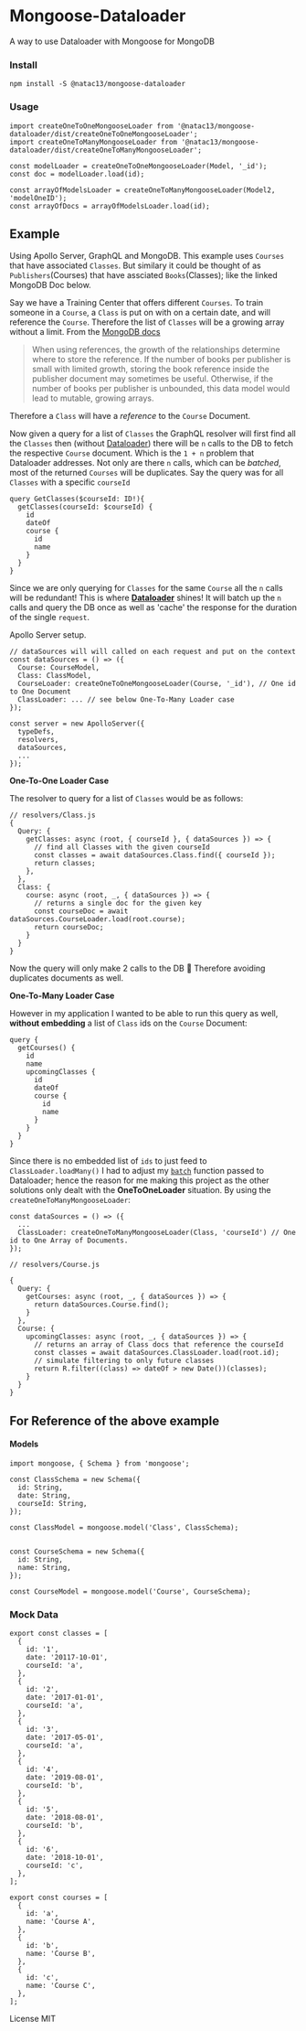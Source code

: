 # Mongoose-Dataloader

A way to use Dataloader with Mongoose for MongoDB

### Install

```
npm install -S @natac13/mongoose-dataloader
```

### Usage

```
import createOneToOneMongooseLoader from '@natac13/mongoose-dataloader/dist/createOneToOneMongooseLoader';
import createOneToManyMongooseLoader from '@natac13/mongoose-dataloader/dist/createOneToManyMongooseLoader';

const modelLoader = createOneToOneMongooseLoader(Model, '_id');
const doc = modelLoader.load(id);

const arrayOfModelsLoader = createOneToManyMongooseLoader(Model2, 'modelOneID');
const arrayOfDocs = arrayOfModelsLoader.load(id);
```

## Example

Using Apollo Server, GraphQL and MongoDB.
This example uses `Courses` that have associated `Classes`. But similary it could be thought of as `Publishers`(Courses) that have assciated `Books`(Classes); like the linked MongoDB Doc below.

Say we have a Training Center that offers different `Courses`. To train someone in a `Course`, a `Class` is put on with on a certain date, and will reference the `Course`. Therefore the list of `Classes` will be a growing array without a limit. From the [MongoDB docs](https://docs.mongodb.com/manual/tutorial/model-referenced-one-to-many-relationships-between-documents/)

> When using references, the growth of the relationships determine where to store the reference. If the number of books per publisher is small with limited growth, storing the book reference inside the publisher document may sometimes be useful. Otherwise, if the number of books per publisher is unbounded, this data model would lead to mutable, growing arrays.

Therefore a `Class` will have a _reference_ to the `Course` Document.

Now given a query for a list of `Classes` the GraphQL resolver will first find all the `Classes` then (without [Dataloader](https://github.com/graphql/dataloader)) there will be `n` calls to the DB to fetch the respective `Course` document. Which is the `1 + n` problem that Dataloader addresses. Not only are there `n` calls, which can be _batched_, most of the returned `Courses` will be duplicates. Say the query was for all `Classes` with a specific `courseId`

```
query GetClasses($courseId: ID!){
  getClasses(courseId: $courseId) {
    id
    dateOf
    course {
      id
      name
    }
  }
}
```

Since we are only querying for `Classes` for the same `Course` all the `n` calls will be redundant!
This is where [**Dataloader**](https://github.com/graphql/dataloader) shines! It will batch up the `n` calls and query the DB once as well as 'cache' the response for the duration of the single `request`.

Apollo Server setup.

```
// dataSources will will called on each request and put on the context
const dataSources = () => ({
  Course: CourseModel,
  Class: ClassModel,
  CourseLoader: createOneToOneMongooseLoader(Course, '_id'), // One id to One Document
  ClassLoader: ... // see below One-To-Many Loader case
});

const server = new ApolloServer({
  typeDefs,
  resolvers,
  dataSources,
  ...
});
```

**One-To-One Loader Case**

The resolver to query for a list of `Classes` would be as follows:

```
// resolvers/Class.js
{
  Query: {
    getClasses: async (root, { courseId }, { dataSources }) => {
      // find all Classes with the given courseId
      const classes = await dataSources.Class.find({ courseId });
      return classes;
    },
  },
  Class: {
    course: async (root, _, { dataSources }) => {
      // returns a single doc for the given key
      const courseDoc = await dataSources.CourseLoader.load(root.course);
      return courseDoc;
    }
  }
}
```

Now the query will only make 2 calls to the DB 👏
Therefore avoiding duplicates documents as well.

**One-To-Many Loader Case**

However in my application I wanted to be able to run this query as well, **without embedding** a list of `Class` ids on the `Course` Document:

```
query {
  getCourses() {
    id
    name
    upcomingClasses {
      id
      dateOf
      course {
        id
        name
      }
    }
  }
}
```

Since there is no embedded list of `ids` to just feed to `ClassLoader.loadMany()` I had to adjust my [`batch`](https://github.com/natac13/Mongoose-Dataloader/blob/67cc82288695307091ec3a622be165704087842f/src/createOneToManyMongooseLoader.js#L15) function passed to Dataloader; hence the reason for me making this project as the other solutions only dealt with the **OneToOneLoader** situation. By using the `createOneToManyMongooseLoader`:

```
const dataSources = () => ({
  ...
  ClassLoader: createOneToManyMongooseLoader(Class, 'courseId') // One id to One Array of Documents.
});
```

```
// resolvers/Course.js

{
  Query: {
    getCourses: async (root, _, { dataSources }) => {
      return dataSources.Course.find();
    }
  },
  Course: {
    upcomingClasses: async (root, _, { dataSources }) => {
      // returns an array of Class docs that reference the courseId
      const classes = await dataSources.ClassLoader.load(root.id);
      // simulate filtering to only future classes
      return R.filter((class) => dateOf > new Date())(classes);
    }
  }
}
```

## For Reference of the above example

#### Models

```
import mongoose, { Schema } from 'mongoose';

const ClassSchema = new Schema({
  id: String,
  date: String,
  courseId: String,
});

const ClassModel = mongoose.model('Class', ClassSchema);


const CourseSchema = new Schema({
  id: String,
  name: String,
});

const CourseModel = mongoose.model('Course', CourseSchema);
```

### Mock Data

```
export const classes = [
  {
    id: '1',
    date: '20117-10-01',
    courseId: 'a',
  },
  {
    id: '2',
    date: '2017-01-01',
    courseId: 'a',
  },
  {
    id: '3',
    date: '2017-05-01',
    courseId: 'a',
  },
  {
    id: '4',
    date: '2019-08-01',
    courseId: 'b',
  },
  {
    id: '5',
    date: '2018-08-01',
    courseId: 'b',
  },
  {
    id: '6',
    date: '2018-10-01',
    courseId: 'c',
  },
];

export const courses = [
  {
    id: 'a',
    name: 'Course A',
  },
  {
    id: 'b',
    name: 'Course B',
  },
  {
    id: 'c',
    name: 'Course C',
  },
];

```

License MIT
